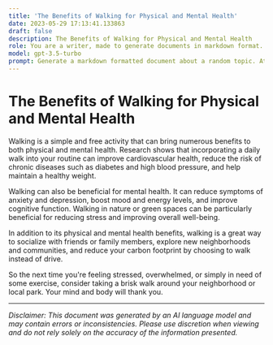 ```yaml
---
title: 'The Benefits of Walking for Physical and Mental Health'
date: 2023-05-29 17:13:41.133863
draft: false
description: The Benefits of Walking for Physical and Mental Health
role: You are a writer, made to generate documents in markdown format. It is very important that all of the documents you generate are in valid markdown format.
model: gpt-3.5-turbo
prompt: Generate a markdown formatted document about a random topic. At the bottom, include a disclaimer explaining that the document was generated by you. The first line of the document should be the title. Make sure that the entire document is in proper markdown format, using a mix of various tags to make the document visually appealing.
---
```


# The Benefits of Walking for Physical and Mental Health

Walking is a simple and free activity that can bring numerous benefits to both physical and mental health. Research shows that incorporating a daily walk into your routine can improve cardiovascular health, reduce the risk of chronic diseases such as diabetes and high blood pressure, and help maintain a healthy weight.

Walking can also be beneficial for mental health. It can reduce symptoms of anxiety and depression, boost mood and energy levels, and improve cognitive function. Walking in nature or green spaces can be particularly beneficial for reducing stress and improving overall well-being.

In addition to its physical and mental health benefits, walking is a great way to socialize with friends or family members, explore new neighborhoods and communities, and reduce your carbon footprint by choosing to walk instead of drive.

So the next time you're feeling stressed, overwhelmed, or simply in need of some exercise, consider taking a brisk walk around your neighborhood or local park. Your mind and body will thank you.

---

*Disclaimer: This document was generated by an AI language model and may contain errors or inconsistencies. Please use discretion when viewing and do not rely solely on the accuracy of the information presented.*
